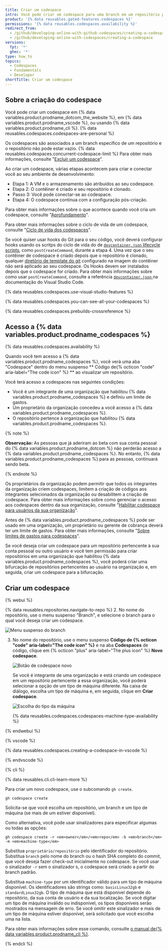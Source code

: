 ```yaml
---
title: Criar um codespace
intro: Você pode criar um codespace para uma branch em um repositório para fazer o desenvolvimento on-line.
product: '{% data reusables.gated-features.codespaces %}'
permissions: '{% data reusables.codespaces.availability %}'
redirect_from:
  - /github/developing-online-with-github-codespaces/creating-a-codespace
  - /github/developing-online-with-codespaces/creating-a-codespace
versions:
  fpt: '*'
  ghec: '*'
type: how_to
topics:
  - Codespaces
  - Fundamentals
  - Developer
shortTitle: Criar um codespace
---
```


## Sobre a criação do codespace

Você pode criar um codespace em {% data variables.product.prodname_dotcom_the_website %}, em {% data variables.product.prodname_vscode %}, ou usando {% data variables.product.prodname_cli %}. {% data reusables.codespaces.codespaces-are-personal %}

Os codespaces são associados a um branch específico de um repositório e o repositório não pode estar vazio. {% data reusables.codespaces.concurrent-codespace-limit %} Para obter mais informações, consulte "[Excluir um codespace](/github/developing-online-with-codespaces/deleting-a-codespace)".


Ao criar um codespace, várias etapas acontecem para criar e conectar você ao seu ambiente de desenvolvimento:

- Etapa 1: A VM e o armazenamento são atribuídos ao seu codespace.
- Etapa 2: O contêiner é criado e seu repositório é clonado.
- Passo 3: Você pode conectar-se ao codespace.
- Etapa 4: O codespace continua com a configuração pós-criação.

Para obter mais informações sobre o que acontece quando você cria um codespace, consulte "[Aprofundamento](/codespaces/getting-started/deep-dive)".

Para obter mais informações sobre o ciclo de vida de um codespace, consulte "[Ciclo de vida dos codespaces](/codespaces/developing-in-codespaces/codespaces-lifecycle)".

Se você quiser usar hooks do Git para o seu código, você deverá configurar hooks usando os scritps do ciclo de vida do de [`devcontainer.json` lifecycle scripts](https://code.visualstudio.com/docs/remote/devcontainerjson-reference#_lifecycle-scripts), como `postCreateCommand`, durante a etapa 4. Uma vez que o seu contêiner de codespace é criado depois que o repositório é clonado, qualquer [diretório de template do git](https://git-scm.com/docs/git-init#_template_directory) configurado na imagem do contêiner não será aplicado ao seu codespace. Os Hooks devem ser instalados depois que o codespace for criado. Para obter mais informações sobre como usar `postCreateCommand`, consulte a referência [`devcontainer.json` ](https://code.visualstudio.com/docs/remote/devcontainerjson-reference#_devcontainerjson-properties) na documentação do Visual Studio Code.

{% data reusables.codespaces.use-visual-studio-features %}

{% data reusables.codespaces.you-can-see-all-your-codespaces %}

{% data reusables.codespaces.prebuilds-crossreference %}

## Acesso a {% data variables.product.prodname_codespaces %}

{% data reusables.codespaces.availability %}

Quando você tem acesso a {% data variables.product.prodname_codespaces %}, você verá uma aba "Codespace" dentro do menu suspenso ** Código de{% octicon "code" aria-label="The code icon" %} ** ao visualizar um repositório.

Você terá acesso a codespaces nas seguintes condições:

* Você é um integrante de uma organização que habilitou {% data variables.product.prodname_codespaces %} e definiu um limite de gastos.
* Um proprietário da organização concedeu a você acesso a {% data variables.product.prodname_codespaces %}.
* O repositório pertence à organização que habilitou {% data variables.product.prodname_codespaces %}.

{% note %}

**Observação:** As pessoas que já aderiram ao beta com sua conta pessoal do {% data variables.product.prodname_dotcom %} não perderão acesso a {% data variables.product.prodname_codespaces %}. No entanto, {% data variables.product.prodname_codespaces %} para as pessoas, continuará sendo beta.

{% endnote %}

Os proprietários da organização podem permitir que todos os integrantes da organização criem codespaces, limitem a criação de códigos aos integrantes selecionados da organização ou desabilitem a criação de codespace. Para obter mais informações sobre como gerenciar o acesso aos codespaces dentro da sua organização, consulte "[Habilitar codespace para usuários da sua organização](/codespaces/managing-codespaces-for-your-organization/enabling-codespaces-for-your-organization#enable-codespaces-for-users-in-your-organization)".

Antes de {% data variables.product.prodname_codespaces %} pode ser usado em uma organização, um proprietário ou gerente de cobrança deverá ter um limite de gastos. Para obter mais informações, consulte "[Sobre limites de gastos para codespaces](/billing/managing-billing-for-github-codespaces/managing-spending-limits-for-codespaces#about-spending-limits-for-codespaces)".

Se você deseja criar um codespace para um repositório pertencente à sua conta pessoal ou outro usuário e você tem permissão para criar repositórios em uma organização que habilitou {% data variables.product.prodname_codespaces %}, você poderá criar uma bifurcação de repositórios pertencentes ao usuário na organização e, em seguida, criar um codespace para a bifurcação.

## Criar um codespace

{% webui %}

{% data reusables.repositories.navigate-to-repo %}
2. No nome do repositório, use o menu suspenso "Branch", e selecione o branch para o qual você deseja criar um codespace.

   ![Menu suspenso do branch](/assets/images/help/codespaces/branch-drop-down.png)

3. No nome do repositório, use o menu suspenso **Código de {% octicon "code" aria-label="The code icon" %}** e na aba **Codespaces** de código, clique em {% octicon "plus" aria-label="The plus icon" %} **Novo codespace**.

   ![Botão de codespace novo](/assets/images/help/codespaces/new-codespace-button.png)

   Se você é integrante de uma organização e está criando um codespace em um repositório pertencente a essa organização, você poderá selecionar a opção de um tipo de máquina diferente. Na caixa de diálogo, escolha um tipo de máquina e, em seguida, clique em **Criar codespace**.

   ![Escolha do tipo da máquina](/assets/images/help/codespaces/choose-custom-machine-type.png)

   {% data reusables.codespaces.codespaces-machine-type-availability %}

{% endwebui %}

{% vscode %}

{% data reusables.codespaces.creating-a-codespace-in-vscode %}

{% endvscode %}

{% cli %}

{% data reusables.cli.cli-learn-more %}

Para criar um novo codespace, use o subcomando `gh create`.

```shell
gh codespace create 
```

Solicita-se que você escolha um repositório, um branch e um tipo de máquina (se mais de um estiver disponível).

Como alternativa, você pode usar sinalizadores para especificar algumas ou todas as opções:

```shell
gh codespace create -r <em>owner</em>/<em>repo</em> -b <em>branch</em> -m <em>machine-type</em> 
```

Substitua `proprietário/repositório` pelo identificador do repositório. Substitua `branch` pelo nome do branch ou o hash SHA completo do commit, que você deseja fazer check-out inicialmente no codespace. Se você usar o sinalizador `-r` sem o sinalizador `b`, o codespace será criado a partir do branch padrão.

Substitua `machine-type` por um identificador válido para um tipo de máquina disponível. Os identificadores são strings como: `basicLinux32gb` e `standardLinux32gb`. O tipo de máquina que está disponível depende do repositório, da sua conta de usuário e da sua localização. Se você digitar um tipo de máquina inválido ou indisponível, os tipos disponíveis serão mostrados na mensagem de erro. Se você omitir este sinalizador e mais de um tipo de máquina estiver disponível, será solicitado que você escolha uma na lista.

Para obter mais informações sobre esse comando, consulte [o manual de{% data variables.product.prodname_cli %}](https://cli.github.com/manual/gh_codespace_create).

{% endcli %}

